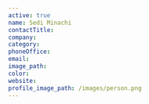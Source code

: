 ```yaml
---
active: true
name: Sedi Minachi
contactTitle:
company:
category:
phoneOffice:
email:
image_path:
color:
website:
profile_image_path: /images/person.png
---
```

